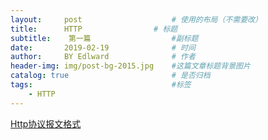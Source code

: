 ```yaml
---
layout:     post                    # 使用的布局（不需要改）
title:      HTTP                # 标题 
subtitle:    第一篇                  #副标题
date:       2019-02-19              # 时间
author:     BY Edlward              # 作者
header-img: img/post-bg-2015.jpg    #这篇文章标题背景图片
catalog: true                       # 是否归档
tags:                               #标签
    - HTTP
---
```


[Http协议报文格式](https://blog.csdn.net/holmofy/article/details/68492045)   
